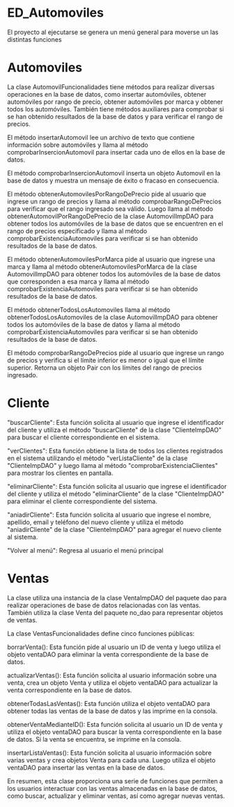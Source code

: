 # ED_Automoviles
El proyecto al ejecutarse se genera un menú general para moverse un las distintas funciones
# Automoviles
La clase AutomovilFuncionalidades tiene métodos para realizar diversas operaciones en la base de datos, como insertar automóviles, obtener automóviles por rango de precio, obtener automóviles por marca y obtener todos los automóviles. También tiene métodos auxiliares para comprobar si se han obtenido resultados de la base de datos y para verificar el rango de precios.

El método insertarAutomovil lee un archivo de texto que contiene información sobre automóviles y llama al método comprobarInsercionAutomovil para insertar cada uno de ellos en la base de datos.

El método comprobarInsercionAutomovil inserta un objeto Automovil en la base de datos y muestra un mensaje de éxito o fracaso en consecuencia.

El método obtenerAutomovilesPorRangoDePrecio pide al usuario que ingrese un rango de precios y llama al método comprobarRangoDePrecios para verificar que el rango ingresado sea válido. Luego llama al método obtenerAutomovilPorRangoDePrecio de la clase AutomovilImpDAO para obtener todos los automóviles de la base de datos que se encuentren en el rango de precios especificado y llama al método comprobarExistenciaAutomoviles para verificar si se han obtenido resultados de la base de datos.

El método obtenerAutomovilesPorMarca pide al usuario que ingrese una marca y llama al método obtenerAutomovilesPorMarca de la clase AutomovilImpDAO para obtener todos los automóviles de la base de datos que corresponden a esa marca y llama al método comprobarExistenciaAutomoviles para verificar si se han obtenido resultados de la base de datos.

El método obtenerTodosLosAutomoviles llama al método obtenerTodosLosAutomoviles de la clase AutomovilImpDAO para obtener todos los automóviles de la base de datos y llama al método comprobarExistenciaAutomoviles para verificar si se han obtenido resultados de la base de datos.

El método comprobarRangoDePrecios pide al usuario que ingrese un rango de precios y verifica si el límite inferior es menor o igual que el límite superior. Retorna un objeto Pair con los límites del rango de precios ingresado.
# Cliente
"buscarCliente": Esta función solicita al usuario que ingrese el identificador del cliente y utiliza el método "buscarCliente" de la clase "ClienteImpDAO" para buscar el cliente correspondiente en el sistema.

"verClientes": Esta función obtiene la lista de todos los clientes registrados en el sistema utilizando el método "verListaCliente" de la clase "ClienteImpDAO" y luego llama al método "comprobarExistenciaClientes" para mostrar los clientes en pantalla.

"eliminarCliente": Esta función solicita al usuario que ingrese el identificador del cliente y utiliza el método "eliminarCliente" de la clase "ClienteImpDAO" para eliminar el cliente correspondiente del sistema.

"aniadirCliente": Esta función solicita al usuario que ingrese el nombre, apellido, email y teléfono del nuevo cliente y utiliza el método "aniadirCliente" de la clase "ClienteImpDAO" para agregar el nuevo cliente al sistema.

"Volver al menú": Regresa al usuario el menú principal
# Ventas
La clase utiliza una instancia de la clase VentaImpDAO del paquete dao para realizar operaciones de base de datos relacionadas con las ventas. También utiliza la clase Venta del paquete no_dao para representar objetos de ventas.

La clase VentasFuncionalidades define cinco funciones públicas:

borrarVenta(): Esta función pide al usuario un ID de venta y luego utiliza el objeto ventaDAO para eliminar la venta correspondiente de la base de datos.

actualizarVentas(): Esta función solicita al usuario información sobre una venta, crea un objeto Venta y utiliza el objeto ventaDAO para actualizar la venta correspondiente en la base de datos.

obtenerTodasLasVentas(): Esta función utiliza el objeto ventaDAO para obtener todas las ventas de la base de datos y las imprime en la consola.

obtenerVentaMedianteID(): Esta función solicita al usuario un ID de venta y utiliza el objeto ventaDAO para buscar la venta correspondiente en la base de datos. Si la venta se encuentra, se imprime en la consola.

insertarListaVentas(): Esta función solicita al usuario información sobre varias ventas y crea objetos Venta para cada una. Luego utiliza el objeto ventaDAO para insertar las ventas en la base de datos.

En resumen, esta clase proporciona una serie de funciones que permiten a los usuarios interactuar con las ventas almacenadas en la base de datos, como buscar, actualizar y eliminar ventas, así como agregar nuevas ventas.
